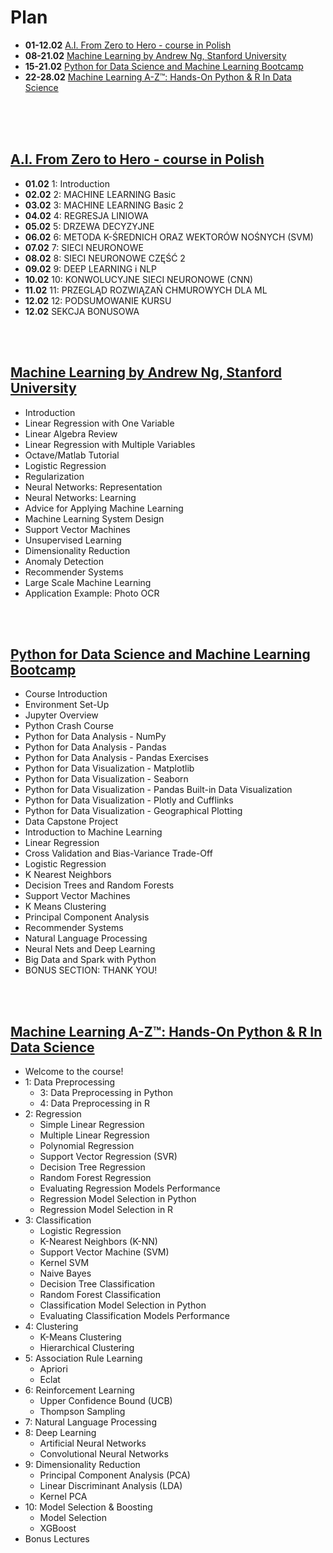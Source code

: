 # Plan
- <b>01-12.02</b> [A.I. From Zero to Hero - course in Polish](https://github.com/DanBanasiak/30-Days-Of-MachineLearning/blob/master/resources.md#ai-from-zero-to-hero---course-in-polish)
- <b>08-21.02</b> [Machine Learning by Andrew Ng, Stanford University](https://github.com/DanBanasiak/30-Days-Of-MachineLearning/blob/master/resources.md#machine-learning-by-andrew-ng-stanford-university)
- <b>15-21.02</b> [Python for Data Science and Machine Learning Bootcamp](https://github.com/DanBanasiak/30-Days-Of-MachineLearning/blob/master/resources.md#python-for-data-science-and-machine-learning-bootcamp)
- <b>22-28.02</b> [Machine Learning A-Z™: Hands-On Python & R In Data Science](https://github.com/DanBanasiak/30-Days-Of-MachineLearning/blob/master/resources.md#machine-learning-a-z-hands-on-python--r-in-data-science)

<br/><br/><br/>

## [A.I. From Zero to Hero - course in Polish](https://szkolachmury.pl/a-i-od-zera-do-bohatera/)
- <b>01.02</b> 1: Introduction
- <b>02.02</b> 2: MACHINE LEARNING Basic
- <b>03.02</b> 3: MACHINE LEARNING Basic 2
- <b>04.02</b> 4: REGRESJA LINIOWA
- <b>05.02</b> 5: DRZEWA DECYZYJNE
- <b>06.02</b> 6: METODA K-ŚREDNICH ORAZ WEKTORÓW NOŚNYCH (SVM)
- <b>07.02</b> 7: SIECI NEURONOWE
- <b>08.02</b> 8: SIECI NEURONOWE CZĘŚĆ 2
- <b>09.02</b> 9: DEEP LEARNING i NLP
- <b>10.02</b> 10: KONWOLUCYJNE SIECI NEURONOWE (CNN)
- <b>11.02</b> 11: PRZEGLĄD ROZWIĄZAŃ CHMUROWYCH DLA ML
- <b>12.02</b> 12: PODSUMOWANIE KURSU
- <b>12.02</b> SEKCJA BONUSOWA

<br/><br/>

## [Machine Learning by Andrew Ng, Stanford University](https://www.coursera.org/learn/machine-learning)
- Introduction
- Linear Regression with One Variable
- Linear Algebra Review
- Linear Regression with Multiple Variables
- Octave/Matlab Tutorial
- Logistic Regression
- Regularization
- Neural Networks: Representation
- Neural Networks: Learning
- Advice for Applying Machine Learning
- Machine Learning System Design
- Support Vector Machines
- Unsupervised Learning
- Dimensionality Reduction
- Anomaly Detection
- Recommender Systems
- Large Scale Machine Learning
- Application Example: Photo OCR

<br/><br/>

## [Python for Data Science and Machine Learning Bootcamp](https://www.udemy.com/course/python-for-data-science-and-machine-learning-bootcamp/)
- Course Introduction
- Environment Set-Up
- Jupyter Overview
- Python Crash Course
- Python for Data Analysis - NumPy
- Python for Data Analysis - Pandas
- Python for Data Analysis - Pandas Exercises
- Python for Data Visualization - Matplotlib
- Python for Data Visualization - Seaborn
- Python for Data Visualization - Pandas Built-in Data Visualization
- Python for Data Visualization - Plotly and Cufflinks
- Python for Data Visualization - Geographical Plotting
- Data Capstone Project
- Introduction to Machine Learning
- Linear Regression
- Cross Validation and Bias-Variance Trade-Off
- Logistic Regression
- K Nearest Neighbors
- Decision Trees and Random Forests
- Support Vector Machines
- K Means Clustering
- Principal Component Analysis
- Recommender Systems
- Natural Language Processing
- Neural Nets and Deep Learning
- Big Data and Spark with Python
- BONUS SECTION: THANK YOU!

<br/><br/>

## [Machine Learning A-Z™: Hands-On Python & R In Data Science](https://www.udemy.com/course/machinelearning/)
- Welcome to the course!
- 1: Data Preprocessing
    - 3: Data Preprocessing in Python
    - 4: Data Preprocessing in R
- 2: Regression
    - Simple Linear Regression
    - Multiple Linear Regression
    - Polynomial Regression
    - Support Vector Regression (SVR)
    - Decision Tree Regression
    - Random Forest Regression
    - Evaluating Regression Models Performance
    - Regression Model Selection in Python
    - Regression Model Selection in R
- 3: Classification
    - Logistic Regression
    - K-Nearest Neighbors (K-NN)
    - Support Vector Machine (SVM)
    - Kernel SVM
    - Naive Bayes
    - Decision Tree Classification
    - Random Forest Classification
    - Classification Model Selection in Python
    - Evaluating Classification Models Performance
- 4: Clustering
    - K-Means Clustering
    - Hierarchical Clustering
- 5: Association Rule Learning
    - Apriori
    - Eclat
- 6: Reinforcement Learning
    - Upper Confidence Bound (UCB)
    - Thompson Sampling
- 7: Natural Language Processing
- 8: Deep Learning
    - Artificial Neural Networks
    - Convolutional Neural Networks
- 9: Dimensionality Reduction
    - Principal Component Analysis (PCA)
    - Linear Discriminant Analysis (LDA)
    - Kernel PCA
- 10: Model Selection & Boosting
    - Model Selection
    - XGBoost
- Bonus Lectures
